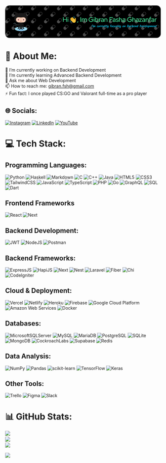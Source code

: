 ![Header](./github-header-image.png)

# 💫 About Me:
🔭 I’m currently working on Backend Development<br>🌱 I’m currently learning Advanced Backend Development<br>💬 Ask me about Web Development<br>📫 How to reach me: gibran.fsh@gmail.com<br>⚡ Fun fact: I once played CS:GO and Valorant full-time as a pro player


## 🌐 Socials:
[![Instagram](https://img.shields.io/badge/Instagram-%23E4405F.svg?logo=Instagram&logoColor=white)](https://instagram.com/gibranfg)
[![LinkedIn](https://img.shields.io/badge/LinkedIn-%230077B5.svg?logo=linkedin&logoColor=white)](https://www.linkedin.com/in/gibran-fasha-ghazanfar-22035319b/)
[![YouTube](https://img.shields.io/badge/YouTube-%23FF0000.svg?logo=YouTube&logoColor=white)](https://www.youtube.com/channel/UCucs1pJKNXtdyGpa76Ru7ng)

# 💻 Tech Stack:

## Programming Languages:
![Python](https://img.shields.io/badge/python-3670A0?style=flat&logo=python&logoColor=ffdd54)
![Haskell](https://img.shields.io/badge/Haskell-5e5086?style=flat&logo=haskell&logoColor=white)
![Markdown](https://img.shields.io/badge/markdown-%23000000.svg?style=flat&logo=markdown&logoColor=white)
![C](https://img.shields.io/badge/c-%2300599C.svg?style=flat&logo=c&logoColor=white)
![C++](https://img.shields.io/badge/c++-%2300599C.svg?style=flat&logo=c%2B%2B&logoColor=white)
![Java](https://img.shields.io/badge/java-%23ED8B00.svg?style=flat&logo=java&logoColor=white)
![HTML5](https://img.shields.io/badge/html5-%23E34F26.svg?style=flat&logo=html5&logoColor=white)
![CSS3](https://img.shields.io/badge/css3-%231572B6.svg?style=flat&logo=css3&logoColor=white)
![TailwindCSS](https://img.shields.io/badge/Tailwind_CSS-%2338B2AC.svg?style=flat&logo=tailwind-css&logoColor=white)
![JavaScript](https://img.shields.io/badge/javascript-%23323330.svg?style=flat&logo=javascript&logoColor=%23F7DF1E)
![TypeScript](https://img.shields.io/badge/typescript-%23007ACC.svg?style=flat&logo=typescript&logoColor=white)
![PHP](https://img.shields.io/badge/php-%23777BB4.svg?style=flat&logo=php&logoColor=white)
![Go](https://img.shields.io/badge/Go-00ADD8?style=flat&logo=go&logoColor=white)
![GraphQL](https://img.shields.io/badge/-GraphQL-E10098?style=flat&logo=graphql&logoColor=white)
![SQL](https://img.shields.io/badge/SQL-025E8C?style=flat&logo=amazon-dynamodb&logoColor=white)
![Dart](https://img.shields.io/badge/Dart-0175C2?style=flat&logo=dart&logoColor=white)

## Frontend Frameworks
![React](https://img.shields.io/badge/react-%2320232a.svg?style=flat&logo=react&logoColor=%2361DAFB)
![Next](https://img.shields.io/badge/Next-black?style=flat&logo=next.js&logoColor=white)

## Backend Development:
![JWT](https://img.shields.io/badge/JWT-black?style=flat&logo=JSON%20web%20tokens)
![NodeJS](https://img.shields.io/badge/node.js-6DA55F?style=flat&logo=node.js&logoColor=white)
![Postman](https://img.shields.io/badge/Postman-FF6C37?style=flat&logo=postman&logoColor=white)

## Backend Frameworks:
![ExpressJS](https://img.shields.io/badge/express.js-%23404d59.svg?style=flat&logo=express&logoColor=%2361DAFB)
![HapiJS](https://img.shields.io/badge/HapiJS-%23E0234E.svg?style=flat&logo=hapi&logoColor=white)
![Next](https://img.shields.io/badge/Next-black?style=flat&logo=next.js&logoColor=white)
![Nest](https://img.shields.io/badge/nestjs-%23E0234E.svg?style=flat&logo=nestjs&logoColor=white)
![Laravel](https://img.shields.io/badge/laravel-%23FF2D20.svg?style=flat&logo=laravel&logoColor=white)
![Fiber](https://img.shields.io/badge/Fiber-00ADD8?style=flat&logo=fiber&logoColor=white)
![Chi](https://img.shields.io/badge/Chi-00ADD8?style=flat&logo=chi&logoColor=white)
![CodeIgniter](https://img.shields.io/badge/CodeIgniter-%23EF4223.svg?style=flat&logo=CodeIgniter&logoColor=white)

## Cloud & Deployment:
![Vercel](https://img.shields.io/badge/vercel-%23000000.svg?style=flat&logo=vercel&logoColor=white)
![Netlify](https://img.shields.io/badge/netlify-%23000000.svg?style=flat&logo=netlify&logoColor=#00C7B7)
![Heroku](https://img.shields.io/badge/heroku-%23430098.svg?style=flat&logo=heroku&logoColor=white)
![Firebase](https://img.shields.io/badge/firebase-%23039BE5.svg?style=flat&logo=firebase)
![Google Cloud Platform](https://img.shields.io/badge/Google%20Cloud-%234285F4.svg?style=flat&logo=google-cloud&logoColor=white)
![Amazon Web Services](https://img.shields.io/badge/AWS-%23FF9900.svg?style=flat&logo=amazon-aws&logoColor=white)
![Docker](https://img.shields.io/badge/docker-%230db7ed.svg?style=flat&logo=docker&logoColor=white)

## Databases:
![MicrosoftSQLServer](https://img.shields.io/badge/Microsoft%20SQL%20Sever-CC2927?style=flat&logo=microsoft%20sql%20server&logoColor=white)
![MySQL](https://img.shields.io/badge/mysql-%2300f.svg?style=flat&logo=mysql&logoColor=white)
![MariaDB](https://img.shields.io/badge/MariaDB-003545?style=flat&logo=mariadb&logoColor=white)
![PostgreSQL](https://img.shields.io/badge/postgres-%23316192.svg?style=flat&logo=postgresql&logoColor=white)
![SQLite](https://img.shields.io/badge/sqlite-%2307405e.svg?style=flat&logo=sqlite&logoColor=white)
![MongoDB](https://img.shields.io/badge/MongoDB-%234ea94b.svg?style=flat&logo=mongodb&logoColor=white)
![CockroachLabs](https://img.shields.io/badge/Cockroach%20Labs-6933FF?style=flat&logo=Cockroach%20Labs&logoColor=white)
![Supabase](https://img.shields.io/badge/Supabase-181818?style=flat&logo=Supabase&logoColor=white)
![Redis](https://img.shields.io/badge/redis-%23DD0031.svg?style=flat&logo=redis&logoColor=white)

## Data Analysis:
![NumPy](https://img.shields.io/badge/numpy-%23013243.svg?style=flat&logo=numpy&logoColor=white)
![Pandas](https://img.shields.io/badge/pandas-%23150458.svg?style=flat&logo=pandas&logoColor=white)
![scikit-learn](https://img.shields.io/badge/scikit_learn-%23F7931E.svg?style=flat&logo=scikit-learn&logoColor=white)
![TensorFlow](https://img.shields.io/badge/tensorflow-%23FF6F00.svg?style=flat&logo=tensorflow&logoColor=white)
![Keras](https://img.shields.io/badge/keras-%23D00000.svg?style=flat&logo=keras&logoColor=white)

## Other Tools:
![Trello](https://img.shields.io/badge/Trello-%23026AA7.svg?style=flat&logo=Trello&logoColor=white)
![Figma](https://img.shields.io/badge/figma-%23F24E1E.svg?style=flat&logo=figma&logoColor=white)
![Slack](https://img.shields.io/badge/Slack-%230A4375.svg?style=flat&logo=slack&logoColor=white)


# 📊 GitHub Stats:
![](https://github-readme-stats.vercel.app/api?username=gibranfsh&theme=blueberry&hide_border=true&include_all_commits=false&count_private=true)<br/>
![](https://github-readme-streak-stats.herokuapp.com/?user=gibranfsh&theme=blueberry&hide_border=true)<br/>
![](https://github-readme-stats.vercel.app/api/top-langs/?username=gibranfsh&theme=blueberry&hide_border=true&include_all_commits=false&count_private=true&layout=compact)

[![](https://visitcount.itsvg.in/api?id=gibranfsh&icon=0&color=12)](https://visitcount.itsvg.in)

<!-- Proudly created with GPRM ( https://gprm.itsvg.in ) -->
